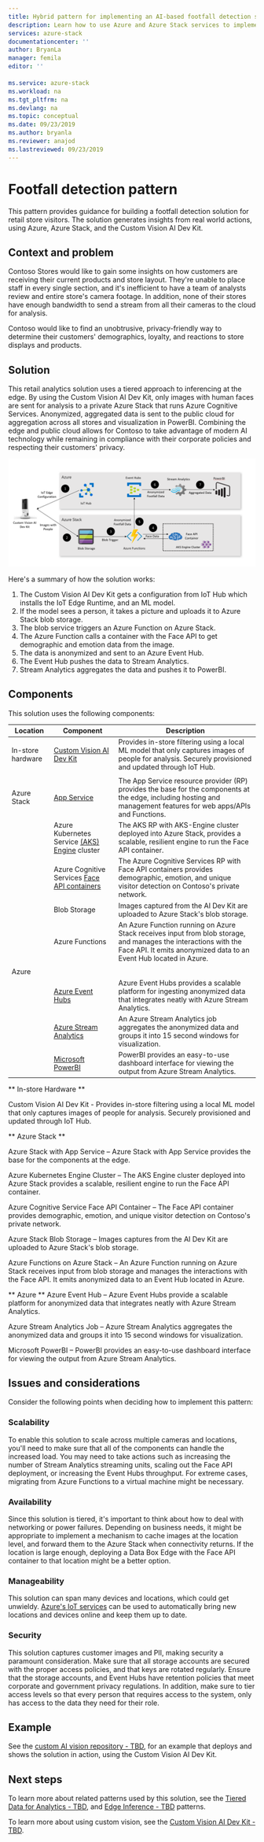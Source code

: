 ```yaml
---
title: Hybrid pattern for implementing an AI-based footfall detection solution using Azure and Azure Stack
description: Learn how to use Azure and Azure Stack services to implement an AI-based footfall detection solution for retail stores.
services: azure-stack
documentationcenter: ''
author: BryanLa
manager: femila
editor: ''

ms.service: azure-stack
ms.workload: na
ms.tgt_pltfrm: na
ms.devlang: na
ms.topic: conceptual
ms.date: 09/23/2019
ms.author: bryanla
ms.reviewer: anajod
ms.lastreviewed: 09/23/2019
---
```


# Footfall detection pattern

This pattern provides guidance for building a footfall detection solution for retail store visitors. The solution generates insights from real world actions, using Azure, Azure Stack, and the Custom Vision AI Dev Kit.

## Context and problem

Contoso Stores would like to gain some insights on how customers are receiving their current products and store layout. They're unable to place staff in every single section, and it's inefficient to have a team of analysts review and entire store's camera footage. In addition, none of their stores have enough bandwidth to send a stream from all their cameras to the cloud for analysis. 

Contoso would like to find an unobtrusive, privacy-friendly way to determine their customers' demographics, loyalty, and reactions to store displays and products.

## Solution

This retail analytics solution uses a tiered approach to inferencing at the edge. By using the Custom Vision AI Dev Kit, only images with human faces are sent for analysis to a private Azure Stack that runs Azure Cognitive Services. Anonymized, aggregated data is sent to the public cloud for aggregation across all stores and visualization in PowerBI. Combining the edge and public cloud allows for Contoso to take advantage of modern AI technology while remaining in compliance with their corporate policies and respecting their customers' privacy.

![Footfall detection pattern](media/hybrid-pattern-ai-footfall-detection/solution-architecture.png)

Here's a summary of how the solution works: 

1. The Custom Vision AI Dev Kit gets a configuration from IoT Hub which installs the IoT Edge Runtime, and an ML model.
2. If the model sees a person, it takes a picture and uploads it to Azure Stack blob storage. 
3. The blob service triggers an Azure Function on Azure Stack. 
4. The Azure Function calls a container with the Face API to get demographic and emotion data from the image.
5. The data is anonymized and sent to an Azure Event Hub.
6. The Event Hub pushes the data to Stream Analytics.
7. Stream Analytics aggregates the data and pushes it to PowerBI.

## Components

This solution uses the following components:

| Location | Component | Description |
|----------|-----------|-------------|
| In-store hardware | [Custom Vision AI Dev Kit](https://github.com/Microsoft/vision-ai-developer-kit) | Provides in-store filtering using a local ML model that only captures images of people for analysis. Securely provisioned and updated through IoT Hub.|
|  |  |
| Azure Stack | [App Service](../operator/azure-stack-app-service-overview.md) | The App Service resource provider (RP) provides the base for the components at the edge, including hosting and management features for web apps/APIs and Functions. |
| | Azure Kubernetes Service [(AKS) Engine](https://github.com/Azure/aks-engine) cluster | The AKS RP with AKS-Engine cluster deployed into Azure Stack, provides a scalable, resilient engine to run the Face API container. |
| | Azure Cognitive Services [Face API containers](/azure/cognitive-services/face/face-how-to-install-containers)| The Azure Cognitive Services RP with Face API containers provides demographic, emotion, and unique visitor detection on Contoso's private network. |
| | Blob Storage | Images captured from the AI Dev Kit are uploaded to Azure Stack's blob storage. |
| | Azure Functions | An Azure Function running on Azure Stack receives input from blob storage, and manages the interactions with the Face API. It emits anonymized data to an Event Hub located in Azure. |
|  |  |
| Azure |  |  |
|  | [Azure Event Hubs](/azure/event-hubs/) | Azure Event Hubs provides a scalable platform for ingesting anonymized data that integrates neatly with Azure Stream Analytics. |
|  | [Azure Stream Analytics](/azure/stream-analytics/) | An Azure Stream Analytics job aggregates the anonymized data and groups it into 15 second windows for visualization. |
|  | [Microsoft PowerBI](https://powerbi.microsoft.com/) | PowerBI provides an easy-to-use dashboard interface for viewing the output from Azure Stream Analytics. |

** In-store Hardware **

Custom Vision AI Dev Kit  - Provides in-store filtering using a local ML model that only captures images of people for analysis. Securely provisioned and updated through IoT Hub.

** Azure Stack **

Azure Stack with App Service – Azure Stack with App Service provides the base for the components at the edge.

Azure Kubernetes Engine Cluster – The AKS Engine cluster deployed into Azure Stack provides a scalable, resilient engine to run the Face API container.

Azure Cognitive Service Face API Container – The Face API container provides demographic, emotion, and unique visitor detection on Contoso's private network.

Azure Stack Blob Storage – Images captures from the AI Dev Kit are uploaded to Azure Stack's blob storage.

Azure Functions on Azure Stack – An Azure Function running on Azure Stack receives input from blob storage and manages the interactions with the Face API. It emits anonymized data to an Event Hub located in Azure.

** Azure **
Azure Event Hub – Azure Event Hubs provide a scalable platform for anonymized data that integrates neatly with Azure Stream Analytics.

Azure Stream Analytics Job – Azure Stream Analytics aggregates the anonymized data and groups it into 15 second windows for visualization. 

Microsoft PowerBI – PowerBI provides an easy-to-use dashboard interface for viewing the output from Azure Stream Analytics.

## Issues and considerations

Consider the following points when deciding how to implement this pattern:

### Scalability 

To enable this solution to scale across multiple cameras and locations, you'll need to make sure that all of the components can handle the increased load. You may need to take actions such as increasing the number of Stream Analytics streaming units, scaling out the Face API deployment, or increasing the Event Hubs throughput. For extreme cases, migrating from Azure Functions to a virtual machine might be necessary.

### Availability

Since this solution is tiered, it's important to think about how to deal with networking or power failures. Depending on business needs, it might be appropriate to implement a mechanism to cache images at the location level, and forward them to the Azure Stack when connectivity returns. If the location is large enough, deploying a Data Box Edge with the Face API container to that location might be a better option.

### Manageability

This solution can span many devices and locations, which could get unwieldy. [Azure's IoT services](/azure/iot-fundamentals/) can be used to automatically bring new locations and devices online and keep them up to date. 

### Security

This solution captures customer images and PII, making security a paramount consideration. Make sure that all storage accounts are secured with the proper access policies, and that keys are rotated regularly. Ensure that the storage accounts, and Event Hubs have retention policies that meet corporate and government privacy regulations. In addition, make sure to tier access levels so that every person that requires access to the system, only has access to the data they need for their role.

## Example

See the [custom AI vision repository - TBD](https://github.com/Microsoft/vision-ai-developer-kit), for an example that deploys and shows the solution in action, using the Custom Vision AI Dev Kit.

## Next steps

To learn more about related patterns used by this solution, see the [Tiered Data for Analytics - TBD](), and [Edge Inference - TBD]() patterns. 

To learn more about using custom vision, see the [Custom Vision AI Dev Kit - TBD](https://aka.ms/visionaidevkit). 

